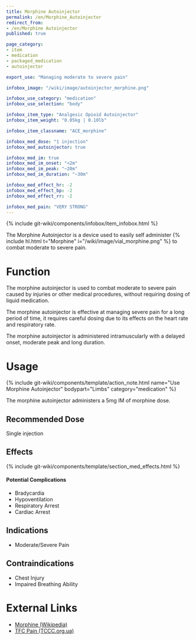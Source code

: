 ```yaml
---
title: Morphine Autoinjector
permalink: /en/Morphine_Autoinjector
redirect_from:
- /en/Morphine Autoinjector
published: true

page_category:
- item
- medication
- packaged_medication
- autoinjector

export_use: "Managing moderate to severe pain"

infobox_image: "/wiki/image/autoinjector_morphine.png"

infobox_use_category: "medication"
infobox_use_selection: "body"

infobox_item_type: "Analgesic Opioid Autoinjector"
infobox_item_weight: "0.05kg | 0.10lb"

infobox_item_classname: "ACE_morphine"

infobox_med_dose: "1 injection"
infobox_med_autoinjector: true

infobox_med_im: true
infobox_med_im_onset: "<2m"
infobox_med_im_peak: "~20m"
infobox_med_im_duration: "~30m"

infobox_med_effect_hr: -2
infobox_med_effect_bp: -2
infobox_med_effect_rr: -2

infobox_med_pain: "VERY STRONG"
---
```


{% include git-wiki/components/infobox/item_infobox.html %}

The Morphine Autoinjector is a device used to easily self administer {% include hl.html t="Morphine" i="/wiki/image/vial_morphine.png" %} to combat moderate to severe pain.

# Function
The morphine autoinjector is used to combat moderate to severe pain caused by injuries or other medical procedures, without requiring dosing of liquid medication.

The morphine autoinjector is effective at managing severe pain for a long period of time, it requires careful dosing due to its effects on the heart rate and respiratory rate.

The morphine autoinjector is administered intramuscularly with a delayed onset, moderate peak and long duration.

# Usage
{% include git-wiki/components/template/action_note.html name="Use Morphine Autoinjector" bodypart="Limbs" category="medication" %}

The morphine autoinjector administers a 5mg IM of morphine dose.

## Recommended Dose
Single injection

## Effects
{% include git-wiki/components/template/section_med_effects.html %}

#### Potential Complications
- Bradycardia
- Hypoventilation
- Respiratory Arrest
- Cardiac Arrest

## Indications
- Moderate/Severe Pain

## Contraindications
- Chest Injury
- Impaired Breathing Ability

# External Links
- [Morphine (Wikipedia)](https://en.wikipedia.org/wiki/Morphine)
- [TFC Pain (TCCC.org.ua)](https://tccc.org.ua/en/guide/tfc-pain)